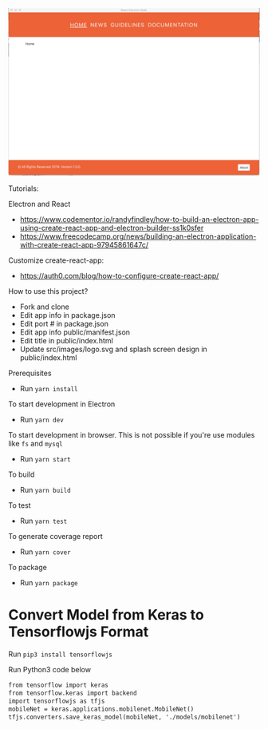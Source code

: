 ![Screenshot](/screenshot1.jpeg?raw=true "Screenshot 1")

Tutorials:

Electron and React
- https://www.codementor.io/randyfindley/how-to-build-an-electron-app-using-create-react-app-and-electron-builder-ss1k0sfer
- https://www.freecodecamp.org/news/building-an-electron-application-with-create-react-app-97945861647c/

Customize create-react-app:
- https://auth0.com/blog/how-to-configure-create-react-app/

How to use this project?
- Fork and clone
- Edit app info in package.json
- Edit port # in package.json
- Edit app info public/manifest.json
- Edit title in public/index.html
- Update src/images/logo.svg and splash screen design in public/index.html

Prerequisites
- Run `yarn install`

To start development in Electron
- Run `yarn dev`

To start development in browser. This is not possible if you're use modules like `fs` and `mysql`
- Run `yarn start`

To build
- Run `yarn build`

To test
- Run `yarn test`

To generate coverage report
- Run `yarn cover`

To package
- Run `yarn package`


# Convert Model from Keras to Tensorflowjs Format

Run `pip3 install tensorflowjs`

Run Python3 code below
```
from tensorflow import keras
from tensorflow.keras import backend
import tensorflowjs as tfjs
mobileNet = keras.applications.mobilenet.MobileNet()
tfjs.converters.save_keras_model(mobileNet, './models/mobilenet')
```
